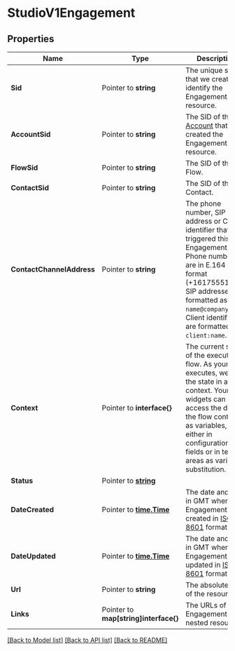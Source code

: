 # StudioV1Engagement

## Properties

Name | Type | Description | Notes
------------ | ------------- | ------------- | -------------
**Sid** | Pointer to **string** | The unique string that we created to identify the Engagement resource. |
**AccountSid** | Pointer to **string** | The SID of the [Account](https://www.twilio.com/docs/iam/api/account) that created the Engagement resource. |
**FlowSid** | Pointer to **string** | The SID of the Flow. |
**ContactSid** | Pointer to **string** | The SID of the Contact. |
**ContactChannelAddress** | Pointer to **string** | The phone number, SIP address or Client identifier that triggered this Engagement. Phone numbers are in E.164 format (+16175551212). SIP addresses are formatted as `name@company.com`. Client identifiers are formatted `client:name`. |
**Context** | Pointer to **interface{}** | The current state of the execution flow. As your flow executes, we save the state in a flow context. Your widgets can access the data in the flow context as variables, either in configuration fields or in text areas as variable substitution. |
**Status** | Pointer to [**string**](EngagementEnumStatus.md) |  |
**DateCreated** | Pointer to [**time.Time**](time.Time.md) | The date and time in GMT when the Engagement was created in [ISO 8601](https://en.wikipedia.org/wiki/ISO_8601) format. |
**DateUpdated** | Pointer to [**time.Time**](time.Time.md) | The date and time in GMT when the Engagement was updated in [ISO 8601](https://en.wikipedia.org/wiki/ISO_8601) format. |
**Url** | Pointer to **string** | The absolute URL of the resource. |
**Links** | Pointer to **map[string]interface{}** | The URLs of the Engagement's nested resources. |

[[Back to Model list]](../README.md#documentation-for-models) [[Back to API list]](../README.md#documentation-for-api-endpoints) [[Back to README]](../README.md)



